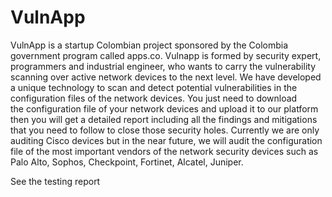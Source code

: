 # VulnApp
VulnApp is a startup Colombian project sponsored by the Colombia government program called apps.co. Vulnapp is formed by security expert, programmers and industrial engineer, who wants to carry the vulnerability scanning over active network devices to the next level. We have developed a unique technology to scan and detect potential vulnerabilities in the configuration files of the network devices. You just need to download the configuration file of your network devices and upload it to our platform then you will get a detailed report including all the findings and mitigations that you need to follow to close those security holes.
Currently we are only auditing Cisco devices but in the near future, we will audit the configuration file of the most important vendors of the network security devices such as Palo Alto, Sophos, Checkpoint, Fortinet, Alcatel, Juniper.

See the testing report
